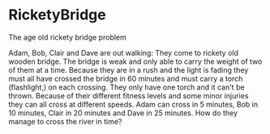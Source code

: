 # RicketyBridge
The age old rickety bridge problem

Adam, Bob, Clair and Dave are out walking: They come to rickety old wooden bridge. The bridge is weak and only able to carry the weight of two of them at a time. Because they are in a rush and the light is fading they must all have crossed the bridge in 60 minutes and must carry a torch (flashlight,) on each crossing. They only have one torch and it can't be thrown. Because of their different fitness levels and some minor injuries they can all cross at different speeds. Adam can cross in 5 minutes, Bob in 10 minutes, Clair in 20 minutes and Dave in 25 minutes. How do they manage to cross the river in time?
